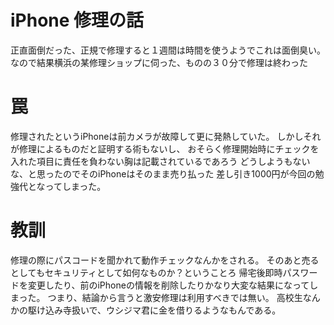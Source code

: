 # iPhone 修理の話
正直面倒だった、正規で修理すると１週間は時間を使うようでこれは面倒臭い。
なので結果横浜の某修理ショップに伺った、ものの３０分で修理は終わった

# 罠
修理されたというiPhoneは前カメラが故障して更に発熱していた。
しかしそれが修理によるものだと証明する術もないし、
おそらく修理開始時にチェックを入れた項目に責任を負わない胸は記載されているであろう
どうしようもないな、と思ったのでそのiPhoneはそのまま売り払った
差し引き1000円が今回の勉強代となってしまった。

# 教訓
修理の際にパスコードを聞かれて動作チェックなんかをされる。
そのあと売るとしてもセキュリティとして如何なものか？ということろ
帰宅後即時パスワードを変更したり、前のiPhoneの情報を削除したりかなり大変な結果になってしまった。
つまり、結論から言うと激安修理は利用すべきでは無い。
高校生なんかの駆け込み寺扱いで、ウシジマ君に金を借りるようなもんである。

<p hidden>
2019/6/23
</p>